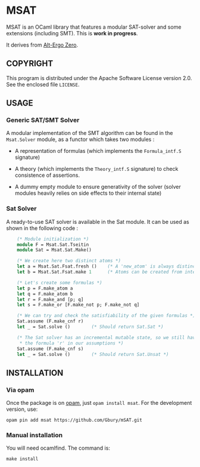 # MSAT

MSAT is an OCaml library that features a modular SAT-solver and some
extensions (including SMT). This is **work in progress**.


It derives from [Alt-Ergo Zero](http://cubicle.lri.fr/alt-ergo-zero).


## COPYRIGHT

This program is distributed under the Apache Software License version
2.0. See the enclosed file `LICENSE`.


## USAGE

### Generic SAT/SMT Solver

A modular implementation of the SMT algorithm can be found in the `Msat.Solver` module,
as a functor which takes two modules :

  - A representation of formulas (which implements the `Formula_intf.S` signature)

  - A theory (which implements the `Theory_intf.S` signature) to check consistence of assertions.

  - A dummy empty module to ensure generativity of the solver (solver modules heavily relies on
  side effects to their internal state)

### Sat Solver

A ready-to-use SAT solver is available in the Sat module. It can be used
as shown in the following code :

```ocaml
    (* Module initialization *)
    module F = Msat.Sat.Tseitin
    module Sat = Msat.Sat.Make()

    (* We create here two distinct atoms *)
    let a = Msat.Sat.Fsat.fresh ()    (* A 'new_atom' is always distinct from any other atom *)
    let b = Msat.Sat.Fsat.make 1      (* Atoms can be created from integers *)

    (* Let's create some formulas *)
    let p = F.make_atom a
    let q = F.make_atom b
    let r = F.make_and [p; q]
    let s = F.make_or [F.make_not p; F.make_not q]

    (* We can try and check the satisfiability of the given formulas *)
    Sat.assume (F.make_cnf r)
    let _ = Sat.solve ()        (* Should return Sat.Sat *)

    (* The Sat solver has an incremental mutable state, so we still have
     * the formula 'r' in our assumptions *)
    Sat.assume (F.make_cnf s)
    let _ = Sat.solve ()        (* Should return Sat.Unsat *)
```

## INSTALLATION

### Via opam

Once the package is on [opam](http://opam.ocaml.org), just `opam install msat`.
For the development version, use:

    opam pin add msat https://github.com/Gbury/mSAT.git

### Manual installation

You will need ocamlfind. The command is:

    make install



